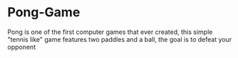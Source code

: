 # Pong-Game
Pong is one of the first computer games that ever created, this simple "tennis like" game features two paddles and a ball, the goal is to defeat your opponent
